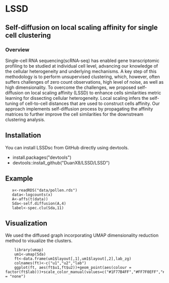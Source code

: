 # LSSD

## Self-diffusion on local scaling affinity for single cell clustering
### Overview
Single-cell RNA sequencing(scRNA-seq) has enabled gene transcriptomic profiling to be studied at individual cell level, advancing our knowledge of the cellular heterogeneity and underlying mechanisms. A key step of this methodology is to perform unsupervised clustering, which, however, often suffers challenges of zero count observations, high level of noise, as well as high dimensionality. To overcome the challenges, we proposed self-diffusion on local scaling affinity (LSSD) to enhance cells similarities metric learning for dissecting cellular heterogeneity. Local scaling infers the self-tuning of cell-to-cell distances that are used to construct cells affinity. Our approach implements self-diffusion process by propagating the affinity matrices to further improve the cell similarities for the downstream clustering analysis.
## Installation

You can install LSSDsc from GitHub directly using devtools.
- install.packages("devtools")
- devtools::install_github("DuanX8/LSSD/LSSD")

## Example
  ```
	 x<-readRDS("data/pollen.rds")
	 data<-logcounts(x)
	 A<-affs(t(data))
	 Sda<-self.diffusion(A,4)
	 label<-spec.clu(Sda,11)

 ```
## Visualization
We used the diffused graph incorporating UMAP dimensionality reduction method to visualize the clusters.

  ```
	  library(umap)
	  um1<-umap(Sda)
	  ft<-data.frame(um1$layout[,1],um1$layout[,2],lab_zg)
	  colnames(ft)<-c("u1","u2","lab")
	  ggplot(ft, aes(ft$u1,ft$u2))+geom_point(aes(colour = factor(ft$lab)))+scale_color_manual(values=c("#1F77B4FF","#FF7F0EFF","#2CA02CFF","#D62728FF","#9467BDFF","#8C564BFF","#E377C2FF","#7F7F7FFF"))+labs(x="UMAP1",y="UMAP2")+theme(legend.position = "none")

 ```